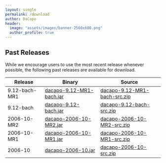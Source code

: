 ```yaml
---
layout: single
permalink: /download
author: DaCapo
header:
  image: "assets/images/banner-2560x600.png"
  author_profile: true
---
```


## Past Releases

While we encourage users to use the most recent release whenever possible, the following past releases are available for download.

| Release | Binary | Source |
|---|---|---|
| 9.12-bach-MR1 | [dacapo-9.12-MR1-bach.jar](https://www.dacapobench.org/bach/dacapo-9.12-MR1-bach.jar) | [dacapo-9.12-MR1-bach-src.zip](https://www.dacapobench.org/bach/dacapo-9.12-MR1-bach-src.zip)
| 9.12-bach | [dacapo-9.12-bach.jar](https://www.dacapobench.org/bach/dacapo-9.12-bach.jar) | [dacapo-9.12-bach-src.zip](https://www.dacapobench.org/bach/dacapo-9.12-bach-src.zip)
| 2006-10-MR2 | [dacapo-2006-10-MR2.jar](https://www.dacapobench.org/2006-10/dacapo-2006-10-MR2.jar) | [dacapo-2006-10-MR2-src.zip](https://www.dacapobench.org/2006-10/dacapo-2006-10-MR2-src.zip)
| 2006-10-MR1 | [dacapo-2006-10-MR1.jar](https://www.dacapobench.org/2006-10/dacapo-2006-10-MR2.jar) | [dacapo-2006-10-MR1-src.zip](https://www.dacapobench.org/2006-10/dacapo-2006-10-MR1-src.zip)
| 2006-10 | [dacapo-2006-10.jar](https://www.dacapobench.org/2006-10/dacapo-2006-10.jar) | [dacapo-2006-10-src.zip](https://www.dacapobench.org/2006-10/dacapo-2006-10-src.zip)

